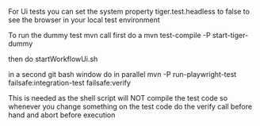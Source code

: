 For Ui tests you can set the system property tiger.test.headless to false to see the browser in your local test
environment

To run the dummy test mvn call first do a
mvn test-compile -P start-tiger-dummy

then do
startWorkflowUi.sh

in a second git bash window do in parallel
mvn -P run-playwright-test failsafe:integration-test failsafe:verify

This is needed as the shell script will NOT compile the test code so whenever you change something on
the test code do the verify call before hand and abort before execution
